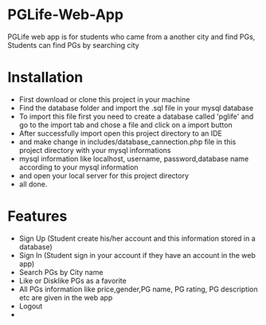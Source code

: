# PGLife-Web-App
PGLife web app is for students who came from a another city and find PGs, Students can find PGs by searching city

# Installation
* First download or clone this project in your machine
* Find the database folder and import the .sql file in your mysql database
* To import this file first you need to create a database called 'pglife' and go to the import tab and chose a file and click on a import button
* After successfully import open this project directory to an IDE
* and make change in includes/database_cannection.php file in this project directory with your mysql informations
* mysql information like localhost, username, password,database name according to your mysql information
* and open your local server for this project directory 
* all done.

# Features
* Sign Up (Student create his/her account and this information stored in a database)
* Sign In (Student sign in your account if they have an account in the web app)
* Search PGs by City name
* Like or Disklike PGs as a favorite
* All PGs information like price,gender,PG name, PG rating, PG description etc are given in the web app
* Logout
* 

